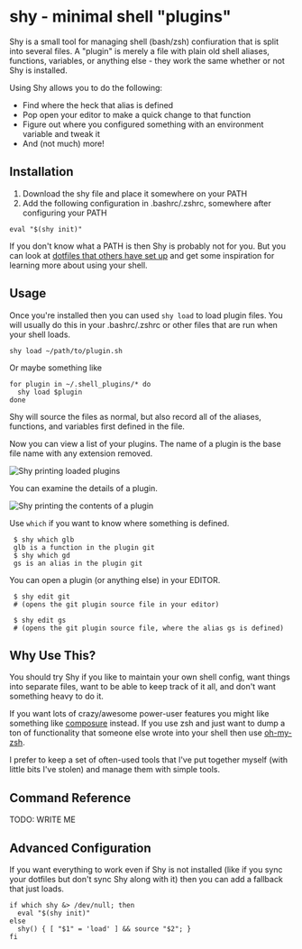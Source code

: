 # shy - minimal shell "plugins"

Shy is a small tool for managing shell (bash/zsh) confiuration that is split into several files. A "plugin" is merely a file with plain old shell aliases, functions, variables, or anything else - they work the same whether or not Shy is installed.

Using Shy allows you to do the following:

 * Find where the heck that alias is defined
 * Pop open your editor to make a quick change to that function
 * Figure out where you configured something with an environment variable and tweak it
 * And (not much) more!

## Installation

1. Download the shy file and place it somewhere on your PATH
1. Add the following configuration in .bashrc/.zshrc, somewhere after configuring your PATH

```
eval "$(shy init)"
```

If you don't know what a PATH is then Shy is probably not for you. But you can look at [dotfiles that others have set up](http://dotfiles.github.io/) and get some inspiration for learning more about using your shell.

## Usage

Once you're installed then you can used ```shy load``` to load plugin files. You will usually do this in your .bashrc/.zshrc or other files that are run when your shell loads.

```
shy load ~/path/to/plugin.sh
```
Or maybe something like

```
for plugin in ~/.shell_plugins/* do
  shy load $plugin
done
```

Shy will source the files as normal, but also record all of the aliases, functions, and variables first defined in the file.

Now you can view a list of your plugins. The name of a plugin is the base file name with any extension removed.

![Shy printing loaded plugins](https://raw2.github.com/aaronroyer/shy/master/doc/list.png)

You can examine the details of a plugin.

![Shy printing the contents of a plugin](https://raw2.github.com/aaronroyer/shy/master/doc/show.png)

Use ```which``` if you want to know where something is defined.

```
 $ shy which glb
 glb is a function in the plugin git
 $ shy which gd
 gs is an alias in the plugin git
```

You can open a plugin (or anything else) in your EDITOR.

```
 $ shy edit git
 # (opens the git plugin source file in your editor)

 $ shy edit gs
 # (opens the git plugin source file, where the alias gs is defined)
```

## Why Use This?

You should try Shy if you like to maintain your own shell config, want things into separate files, want to be able to keep track of it all, and don't want something heavy to do it.

If you want lots of crazy/awesome power-user features you might like something like [composure](https://github.com/erichs/composure) instead. If you use zsh and just want to dump a ton of functionality that someone else wrote into your shell then use [oh-my-zsh](https://github.com/robbyrussell/oh-my-zsh).

I prefer to keep a set of often-used tools that I've put together myself (with little bits I've stolen) and manage them with simple tools.

## Command Reference

TODO: WRITE ME

## Advanced Configuration

If you want everything to work even if Shy is not installed (like if you sync your dotfiles but don't sync Shy along with it) then you can add a fallback that just loads.

```
if which shy &> /dev/null; then
  eval "$(shy init)"
else
  shy() { [ "$1" = 'load' ] && source "$2"; }
fi
```
